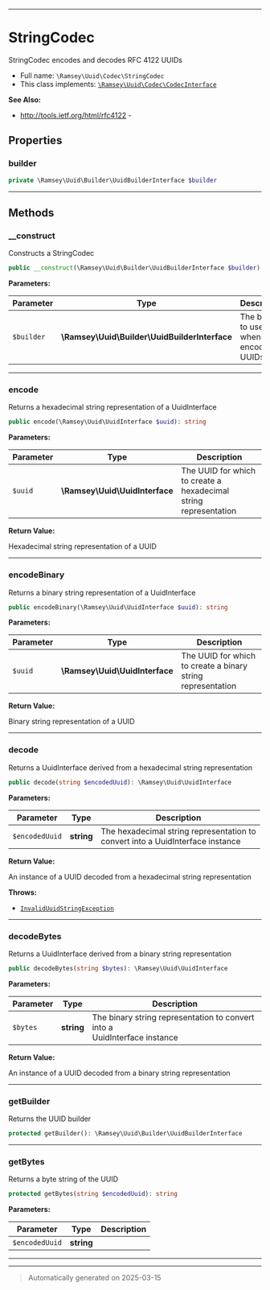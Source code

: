 ***

# StringCodec

StringCodec encodes and decodes RFC 4122 UUIDs



* Full name: `\Ramsey\Uuid\Codec\StringCodec`
* This class implements:
[`\Ramsey\Uuid\Codec\CodecInterface`](./CodecInterface.md)

**See Also:**

* http://tools.ietf.org/html/rfc4122 - 



## Properties


### builder



```php
private \Ramsey\Uuid\Builder\UuidBuilderInterface $builder
```






***

## Methods


### __construct

Constructs a StringCodec

```php
public __construct(\Ramsey\Uuid\Builder\UuidBuilderInterface $builder): mixed
```








**Parameters:**

| Parameter | Type | Description |
|-----------|------|-------------|
| `$builder` | **\Ramsey\Uuid\Builder\UuidBuilderInterface** | The builder to use when encoding UUIDs |





***

### encode

Returns a hexadecimal string representation of a UuidInterface

```php
public encode(\Ramsey\Uuid\UuidInterface $uuid): string
```








**Parameters:**

| Parameter | Type | Description |
|-----------|------|-------------|
| `$uuid` | **\Ramsey\Uuid\UuidInterface** | The UUID for which to create a hexadecimal<br />string representation |


**Return Value:**

Hexadecimal string representation of a UUID




***

### encodeBinary

Returns a binary string representation of a UuidInterface

```php
public encodeBinary(\Ramsey\Uuid\UuidInterface $uuid): string
```








**Parameters:**

| Parameter | Type | Description |
|-----------|------|-------------|
| `$uuid` | **\Ramsey\Uuid\UuidInterface** | The UUID for which to create a binary string<br />representation |


**Return Value:**

Binary string representation of a UUID




***

### decode

Returns a UuidInterface derived from a hexadecimal string representation

```php
public decode(string $encodedUuid): \Ramsey\Uuid\UuidInterface
```








**Parameters:**

| Parameter | Type | Description |
|-----------|------|-------------|
| `$encodedUuid` | **string** | The hexadecimal string representation to<br />convert into a UuidInterface instance |


**Return Value:**

An instance of a UUID decoded from a hexadecimal
string representation



**Throws:**

- [`InvalidUuidStringException`](../Exception/InvalidUuidStringException.md)



***

### decodeBytes

Returns a UuidInterface derived from a binary string representation

```php
public decodeBytes(string $bytes): \Ramsey\Uuid\UuidInterface
```








**Parameters:**

| Parameter | Type | Description |
|-----------|------|-------------|
| `$bytes` | **string** | The binary string representation to convert into a<br />UuidInterface instance |


**Return Value:**

An instance of a UUID decoded from a binary string
representation




***

### getBuilder

Returns the UUID builder

```php
protected getBuilder(): \Ramsey\Uuid\Builder\UuidBuilderInterface
```












***

### getBytes

Returns a byte string of the UUID

```php
protected getBytes(string $encodedUuid): string
```








**Parameters:**

| Parameter | Type | Description |
|-----------|------|-------------|
| `$encodedUuid` | **string** |  |





***


***
> Automatically generated on 2025-03-15
